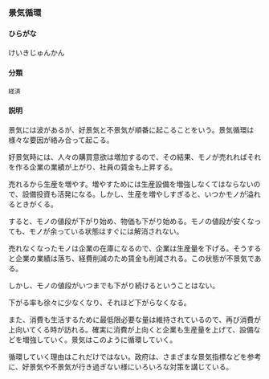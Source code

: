 <div style="display:none;">

## [あ行](securities-terms?id=あ行)
## [か行](securities-terms?id=か行)

</div>

### 景気循環

#### ひらがな

けいきじゅんかん

#### 分類

`経済`

#### 説明

景気には波があるが、好景気と不景気が順番に起こることをいう。景気循環は様々な要因が絡み合って起こる。
 
好景気時には、人々の購買意欲は増加するので、その結果、モノが売れればそれを作る企業の業績が上がり、社員の賃金も上昇する。
売れるから生産を増やす。増やすためには生産設備を増強しなくてはならないので、設備投資も活発になる。しかし、生産を増やしすぎると、いつかモノが溢れるときがくる。
すると、モノの値段が下がり始め、物価も下がり始める。モノの値段が安くなっても、モノが余っている状態はすぐには解消されない。
売れなくなったモノは企業の在庫になるので、企業は生産量を下げる。そうすると企業の業績は落ち、経費削減のため賃金も削減される。この状態が不景気である。
 
しかし、モノの値段がいつまでも下がり続けるということはない。
下がる率も徐々に少なくなり、それほど下がらなくなる。
また、消費も生活するために最低限必要な量は維持されているので、再び消費が上向いてくる時が訪れる。確実に消費が上向くと企業も生産量を上げて、設備などを増強していく。景気はこのように循環していく。
 
循環していく理由はこれだけではない。政府は、さまざまな景気指標などを参考に、好景気や不景気が行き過ぎない様にいろいろな対策を講じている。

<div style="display:none;">

## [さ行](securities-terms?id=さ行)
## [た行](securities-terms?id=た行)
## [な行](securities-terms?id=な行)
## [は行](securities-terms?id=は行)
## [ま行](securities-terms?id=ま行)
## [や行](securities-terms?id=や行)
## [ら行](securities-terms?id=ら行)
## [わ行](securities-terms?id=わ行)
## [英数字・記号](securities-terms?id=英数字・記号)

</div>

